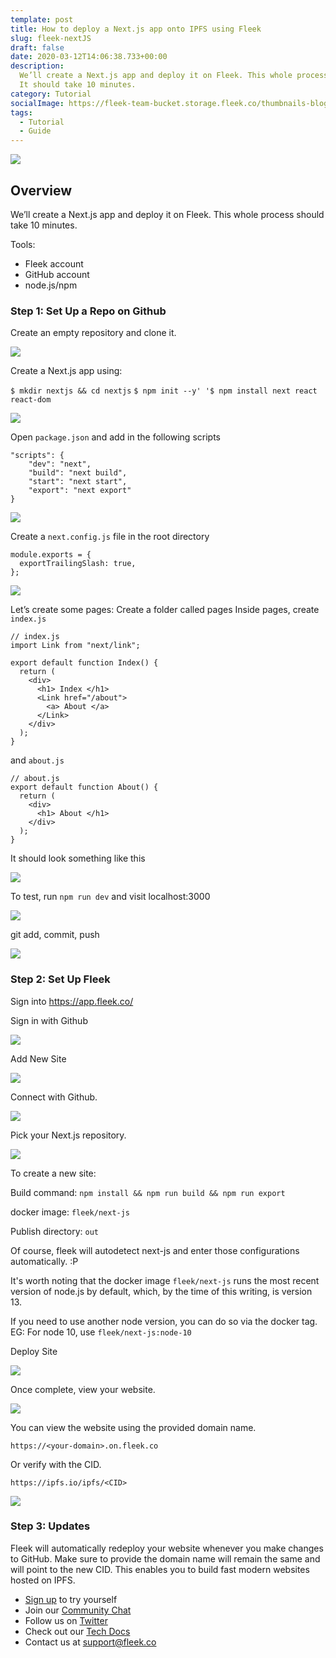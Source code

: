 ```yaml
---
template: post
title: How to deploy a Next.js app onto IPFS using Fleek
slug: fleek-nextJS
draft: false
date: 2020-03-12T14:06:38.733+00:00
description:
  We’ll create a Next.js app and deploy it on Fleek. This whole process
  It should take 10 minutes.
category: Tutorial
socialImage: https://fleek-team-bucket.storage.fleek.co/thumbnails-blog/Next.png
tags:
  - Tutorial
  - Guide
---
```


![](https://fleek-team-bucket.storage.fleek.co/thumbnails-blog/Next.png)

## Overview

We’ll create a Next.js app and deploy it on Fleek. This whole process should take 10 minutes.

Tools:

- Fleek account
- GitHub account
- node.js/npm

### Step 1: Set Up a Repo on Github

Create an empty repository and clone it.

![](./media/nextjs/CreateRepo.png)

Create a Next.js app using:

`$ mkdir nextjs && cd nextjs` `$ npm init --y' '$ npm install next react react-dom`

![](./media/nextjs/CreateNextjsapp.png)

Open `package.json` and add in the following scripts

    "scripts": {
        "dev": "next",
        "build": "next build",
        "start": "next start",
        "export": "next export"
    }

![](./media/nextjs/Openpackagejson.png)

Create a `next.config.js` file in the root directory

    module.exports = {
      exportTrailingSlash: true,
    };

![](./media/nextjs/createNextConfigJS.png)

Let’s create some pages: Create a folder called pages Inside pages, create `index.js`

    // index.js
    import Link from "next/link";

    export default function Index() {
      return (
        <div>
          <h1> Index </h1>
          <Link href="/about">
            <a> About </a>
          </Link>
        </div>
      );
    }

and `about.js`

    // about.js
    export default function About() {
      return (
        <div>
          <h1> About </h1>
        </div>
      );
    }

It should look something like this

![](./media/nextjs/indexJSAboutJS.png)

To test, run `npm run dev` and visit localhost:3000

![](./media/nextjs/localhost3000.png)

git add, commit, push

![](./media/nextjs/gitcommit.png)

### Step 2: Set Up Fleek

Sign into https://app.fleek.co/

Sign in with Github

![](./media/nextjs/signin.png)

Add New Site

![](./media/nextjs/addsite.png)

Connect with Github.

![](./media/nextjs/connectGithub.png)

Pick your Next.js repository.

![](./media/nextjs/picknextjsrepo.png)

To create a new site:

Build command: `npm install && npm run build && npm run export`

docker image: `fleek/next-js`

Publish directory: `out`

Of course, fleek will autodetect next-js and enter those configurations automatically. :P

It's worth noting that the docker image `fleek/next-js` runs the most recent version of node.js by default, which, by the time of this writing, is version 13.

If you need to use another node version, you can do so via the docker tag.
EG: For node 10, use `fleek/next-js:node-10`

Deploy Site

![](./media/nextjs/deploySite.png)

Once complete, view your website.

![](./media/nextjs/viewSite.png)

You can view the website using the provided domain name.

`https://<your-domain>.on.fleek.co`

Or verify with the CID.

`https://ipfs.io/ipfs/<CID>`

![](./media/nextjs/verifyCID.png)

### Step 3: Updates

Fleek will automatically redeploy your website whenever you make changes to GitHub. Make sure to provide the domain name will remain the same and will point to the new CID. This enables you to build fast modern websites hosted on IPFS.

- [Sign up](https://app.fleek.co) to try yourself
- Join our [Community Chat](https://slack.fleek.co/)
- Follow us on [Twitter](https://twitter.com/fleek)
- Check out our [Tech Docs](https://docs.fleek.co/)
- Contact us at support@fleek.co
